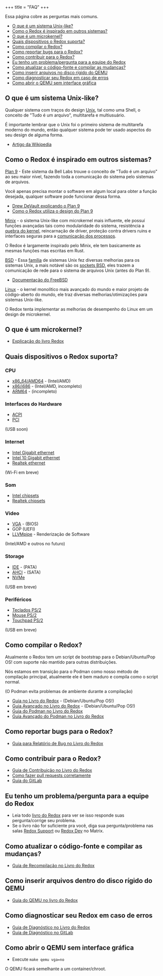 +++
title = "FAQ"
+++

Essa página cobre as perguntas mais comuns.


- [O que é um sistema Unix-like?](#o-que-%C3%A9-um-sistema-unix-like)
- [Como o Redox é inspirado em outros sistemas?](#como-o-redox-%C3%A9-inspirado-em-outros-sistemas)
- [O que é um microkernel?](#o-que-%C3%A9-um-microkernel)
- [Quais dispositivos o Redox suporta?](#quais-dispositivos-o-redox-suporta)
- [Como compilar o Redox?](#como-compilar-o-redox)
- [Como reportar bugs para o Redox?](#como-reportar-bugs-para-o-redox)
- [Como contribuir para o Redox?](#como-contribuir-para-o-redox)
- [Eu tenho um problema/pergunta para a equipe do Redox](#eu-tenho-um-problemapergunta-para-a-equipe-do-redox)
- [Como atualizar o código-fonte e compilar as mudanças?](#como-atualizar-o-c%C3%B3digo-fonte-e-compilar-as-mudan%C3%A7as)
- [Como inserir arquivos no disco rígido do QEMU](#como-inserir-arquivos-dentro-do-disco-r%C3%ADgido-do-qemu)
- [Como diagnosticar seu Redox em caso de erros](#como-diagnosticar-seu-redox-em-caso-de-erros)
- [Como abrir o QEMU sem interface gráfica](#como-abrir-o-qemu-sem-interface-gr%C3%A1fica)



## O que é um sistema Unix-like?


Qualquer sistema com traços do design [Unix], tal como uma Shell, o conceito de "Tudo é um arquivo", multitarefa e multiusuário.


É importante lembrar que o Unix foi o primeiro sistema de multitarefa moderno do mundo, então qualquer sistema pode ter usado aspectos do seu design de alguma forma.

- [Artigo da Wikipedia]

[Unix]: https://pt.wikipedia.org/wiki/Unix
[Artigo da Wikipedia]: https://pt.wikipedia.org/wiki/Sistema_operacional_tipo_Unix

## Como o Redox é inspirado em outros sistemas?


[Plan 9] - Este sistema da Bell Labs trouxe o conceito de "Tudo é um arquivo" ao seu maior nível, fazendo toda a comunicação do sistema pelo sistemas de arquivos.


Você apenas precisa montar o software em algum local para obter a função desejada, qualquer software pode funcionar dessa forma.

- [Drew DeVault explicando o Plan 9]
- [Como o Redox utiliza o design do Plan 9]


[Plan 9]: http://9p.io/plan9/index.html
[Drew DeVault explicando o Plan 9]: https://drewdevault.com/2022/11/12/In-praise-of-Plan-9.html
[Como o Redox utiliza o design do Plan 9]: https://doc.redox-os.org/book/ch05-00-urls-schemes-resources.html

[Minix] - o sistema Unix-like com microkernel mais influente, ele possuí funções avançadas tais como modularidade do sistema, resistência a [quebra do kernel], reincarnação de driver, proteção contra drivers ruins e interfaces seguras para a [comunicação dos processos].


O Redox é largamente inspirado pelo Minix, ele tem basicamente as mesmas funções mas escritas em Rust.

[Minix]: https://minix3.org/
[quebra do kernel]: https://en.wikipedia.org/wiki/Kernel_panic
[comunicação dos processos]: https://en.wikipedia.org/wiki/Inter-process_communication
[Como o Redox implementa o design de microkernel do Minix]: https://doc.redox-os.org/book/ch04-01-microkernels.html


[BSD] - Essa [família] de sistemas Unix fez diversas melhorias para os sistemas Unix, a mais notável são os [sockets BSD], eles trazem a comunicação de rede para o sistema de arquivos Unix (antes do Plan 9).

- [Documentação do FreeBSD]


[BSD]: https://www.bsd.org/
[família]: https://en.wikipedia.org/wiki/Research_Unix
[sockets BSD]: https://en.wikipedia.org/wiki/Berkeley_sockets
[Documentação do FreeBSD]: https://docs.freebsd.org/en/books/developers-handbook/sockets/

[Linux] - o kernel monolítico mais avançado do mundo e maior projeto de código-aberto do mundo, ele traz diversas melhorias/otimizações para sistemas Unix-like.


O Redox tenta implementar as melhorias de desempenho do Linux em um design de microkernel.

[Linux]: https://www.kernel.org/

## O que é um microkernel?


- [Explicação do livro Redox]

[Explicação do livro Redox]: https://doc.redox-os.org/book/ch04-01-microkernels.html

## Quais dispositivos o Redox suporta?


### CPU


- [x86_64/AMD64] - (Intel/AMD)
- [x86/i686] - (Intel/AMD, incompleto)
- [ARM64] - (incompleto)

[x86_64/AMD64]: https://gitlab.redox-os.org/redox-os/kernel/-/tree/master/src/arch/x86_64
[x86/i686]: https://gitlab.redox-os.org/redox-os/kernel/-/tree/master/src/arch/x86
[ARM64]: https://gitlab.redox-os.org/redox-os/kernel/-/tree/master/src/arch/aarch64

### Interfaces do Hardware


- [ACPI]
- [PCI]


(USB soon)

[ACPI]: https://gitlab.redox-os.org/redox-os/drivers/-/tree/master/acpid
[PCI]: https://gitlab.redox-os.org/redox-os/drivers/-/tree/master/pcid

### Internet


- [Intel Gigabit ethernet]
- [Intel 10 Gigabit ethernet]
- [Realtek ethernet]


(Wi-Fi em breve)

[Intel Gigabit ethernet]: https://gitlab.redox-os.org/redox-os/drivers/-/tree/master/e1000d
[Intel 10 Gigabit ethernet]: https://gitlab.redox-os.org/redox-os/drivers/-/tree/master/ixgbed
[Realtek ethernet]: https://gitlab.redox-os.org/redox-os/drivers/-/tree/master/rtl8168d

### Som


- [Intel chipsets]
- [Realtek chipsets]

[Intel chipsets]: https://gitlab.redox-os.org/redox-os/drivers/-/tree/master/ihdad
[Realtek chipsets]: https://gitlab.redox-os.org/redox-os/drivers/-/tree/master/ac97d

### Video


- [VGA] - (BIOS)
- GOP (UEFI)
- [LLVMpipe] - Renderização de Software


(Intel/AMD e outros no futuro)

[VGA]: https://gitlab.redox-os.org/redox-os/drivers/-/tree/master/vesad
[LLVMpipe]: https://docs.mesa3d.org/drivers/llvmpipe.html

### Storage


- [IDE] - (PATA)
- [AHCI] - (SATA)
- [NVMe]


(USB em breve)

[IDE]: https://gitlab.redox-os.org/redox-os/drivers/-/tree/master/ided
[AHCI]: https://gitlab.redox-os.org/redox-os/drivers/-/tree/master/ahcid
[NVMe]: https://gitlab.redox-os.org/redox-os/drivers/-/tree/master/nvmed

### Periféricos


- [Teclados PS/2]
- [Mouse PS/2]
- [Touchpad PS/2]


(USB em breve)

[Teclados PS/2]: https://gitlab.redox-os.org/redox-os/drivers/-/tree/master/ps2d
[Mouse PS/2]: https://gitlab.redox-os.org/redox-os/drivers/-/tree/master/ps2d
[Touchpad PS/2]: https://gitlab.redox-os.org/redox-os/drivers/-/tree/master/ps2d


## Como compilar o Redox?


Atualmente o Redox tem um script de bootstrap para o Debian/Ubuntu/Pop OS! com suporte não mantido para outras distribuições.


Nós estamos em transição para o Podman como nosso método de compilação principal, atualmente ele é bem maduro e compila como o script normal.


(O Podman evita problemas de ambiente durante a compilação)


- [Guia no Livro do Redox] - (Debian/Ubuntu/Pop OS!)
- [Guia Avançado no Livro do Redox] - (Debian/Ubuntu/Pop OS!)
- [Guia do Podman no Livro do Redox]
- [Guia Avançado do Podman no Livro do Redox]

[Guia no Livro do Redox]: https://doc.redox-os.org/book/ch02-05-building-redox.html
[Guia Avançado no Livro do Redox]: https://doc.redox-os.org/book/ch08-01-advanced-build.html
[Guia do Podman no Livro do Redox]: https://doc.redox-os.org/book/ch02-06-podman-build.html
[Guia Avançado do Podman no Livro do Redox]: https://doc.redox-os.org/book/ch08-02-advanced-podman-build.html


## Como reportar bugs para o Redox?


- [Guia para Relatório de Bug no Livro do Redox]

[Guia para Relatório de Bug no Livro do Redox]: https://doc.redox-os.org/book/ch12-03-creating-proper-bug-reports.html


## Como contribuir para o Redox?


- [Guia de Contribuição no Livro do Redox]
- [Como fazer pull requests corretamente]
- [Guia do GitLab]


[Guia de Contribuição no Livro do Redox]: https://doc.redox-os.org/book/ch10-02-low-hanging-fruit.html
[Como fazer pull requests corretamente]: https://doc.redox-os.org/book/ch12-04-creating-proper-pull-requests.html
[Guia do GitLab]: https://gitlab.redox-os.org/redox-os/redox/blob/master/CONTRIBUTING.md


## Eu tenho um problema/pergunta para a equipe do Redox


- Leia todo [livro do Redox] para ver se isso responde suas pergunta/corrige seu problema.
- Se o livro não for suficiente pra você, diga sua pergunta/problema nas salas [Redox Support] ou [Redox Dev] no Matrix.

[livro do Redox]: https://doc.redox-os.org/book/
[Redox Support]: https://matrix.to/#/#redox-support:matrix.org
[Redox Dev]: https://matrix.to/#/#redox-dev:matrix.org


## Como atualizar o código-fonte e compilar as mudanças?


- [Guia de Recompilação no Livro do Redox]

[Guia de Recompilação no Livro do Redox]: https://doc.redox-os.org/book/ch09-02-coding-and-building.html#the-full-rebuild-cycle


## Como inserir arquivos dentro do disco rígido do QEMU


- [Guia do QEMU no livro do Redox]

[Guia do QEMU no livro do Redox]: https://doc.redox-os.org/book/ch09-02-coding-and-building.html#patch-an-image


## Como diagnosticar seu Redox em caso de erros


- [Guia de Diagnóstico no Livro do Redox]
- [Guia de Diagnóstico no GitLab]

[Guia de Diagnóstico no Livro do Redox]: https://doc.redox-os.org/book/ch08-05-troubleshooting.html
[Guia de Diagnóstico no GitLab]: https://gitlab.redox-os.org/redox-os/redox#help-redox-wont-compile


## Como abrir o QEMU sem interface gráfica


- Execute `make qemu vga=no`


O QEMU ficará semelhante a um container/chroot.
